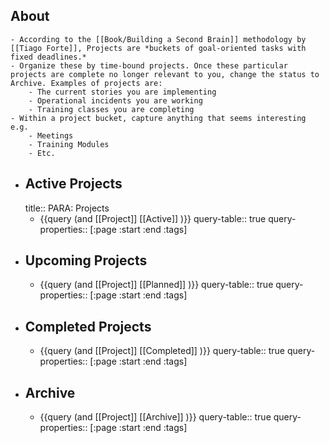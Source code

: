 ## About
	- According to the [[Book/Building a Second Brain]] methodology by [[Tiago Forte]], Projects are *buckets of goal-oriented tasks with fixed deadlines.*
	- Organize these by time-bound projects. Once these particular projects are complete no longer relevant to you, change the status to Archive. Examples of projects are:
		- The current stories you are implementing
		- Operational incidents you are working
		- Training classes you are completing
	- Within a project bucket, capture anything that seems interesting e.g.
		- Meetings
		- Training Modules
		- Etc.
- ## Active Projects
  title:: PARA: Projects
	- {{query (and [[Project]] [[Active]] )}}
	  query-table:: true
	  query-properties:: [:page :start :end :tags]
- ## Upcoming Projects
	- {{query (and [[Project]] [[Planned]] )}}
	  query-table:: true
	  query-properties:: [:page :start :end :tags]
- ## Completed Projects
	- {{query (and [[Project]] [[Completed]] )}}
	  query-table:: true
	  query-properties:: [:page :start :end :tags]
- ## Archive
	- {{query (and [[Project]] [[Archive]] )}}
	  query-table:: true
	  query-properties:: [:page :start :end :tags]